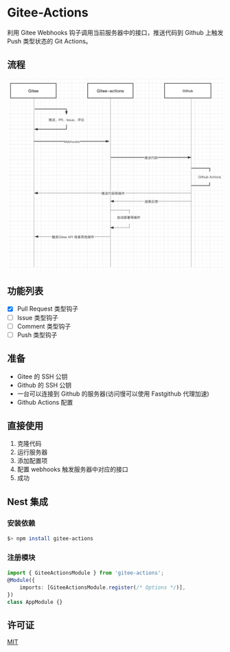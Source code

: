 # Gitee-Actions

利用 Gitee Webhooks 钩子调用当前服务器中的接口，推送代码到 Github 上触发 Push 类型状态的 Git Actions。

## 流程

![IMG](./time-flow.png)

## 功能列表

-   [x] Pull Request 类型钩子
-   [ ] Issue 类型钩子
-   [ ] Comment 类型钩子
-   [ ] Push 类型钩子

## 准备

-   Gitee 的 SSH 公钥
-   Github 的 SSH 公钥
-   一台可以连接到 Github 的服务器(访问慢可以使用 Fastgithub 代理加速)
-   Github Actions 配置

## 直接使用

1. 克隆代码
2. 运行服务器
3. 添加配置项
4. 配置 webhooks 触发服务器中对应的接口
5. 成功

## Nest 集成

### 安装依赖

```bash
$> npm install gitee-actions
```

### 注册模块

```ts
import { GiteeActionsModule } from 'gitee-actions';
@Module({
    imports: [GiteeActionsModule.register(/* Options */)],
})
class AppModule {}
```

## 许可证

[MIT](./LICENSE)

